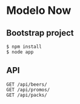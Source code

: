 # Modelo Now

## Bootstrap project

```
$ npm install
$ node app
```

## API
```
GET /api/beers/
GET /api/promos/
GET /api/packs/
```
